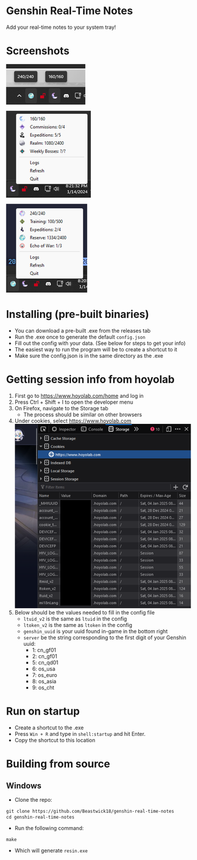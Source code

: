 # Genshin Real-Time Notes
Add your real-time notes to your system tray!

# Screenshots
![tooltip](./assets/both.png)

![genshin](./assets/genshin.png)

![honkai star rail](./assets/hsr.png)


# Installing (pre-built binaries)
- You can download a pre-built .exe from the releases tab
- Run the .exe once to generate the default `config.json`
- Fill out the config with your data. (See below for steps to get your info)
- The easiest way to run the program will be to create a shortcut to it
- Make sure the config.json is in the same directory as the .exe

# Getting session info from hoyolab
1. First go to https://www.hoyolab.com/home and log in
2. Press Ctrl + Shift + I to open the developer menu
3. On Firefox, navigate to the Storage tab
    - The process should be similar on other browsers
4. Under cookies, select https://www.hoyolab.com
![cookies](./assets/cookies.png)
5. Below should be the values needed to fill in the config file
    - `ltuid_v2` is the same as `ltuid` in the config
    - `ltoken_v2` is the same as `ltoken` in the config
    - `genshin_uuid` is your uuid found in-game in the bottom right
    - `server` be the string corresponding to the first digit of your Genshin uuid:
        - 1: cn_gf01
        - 2: cn_gf01
        - 5: cn_qd01
        - 6: os_usa
        - 7: os_euro
        - 8: os_asia
        - 9: os_cht

# Run on startup
- Create a shortcut to the .exe
- Press `Win + R` and type in `shell:startup` and hit Enter.
- Copy the shortcut to this location

# Building from source
## Windows
- Clone the repo:
```
git clone https://github.com/Beastwick18/genshin-real-time-notes
cd genshin-real-time-notes
```
- Run the following command:
```
make
```
- Which will generate `resin.exe`
